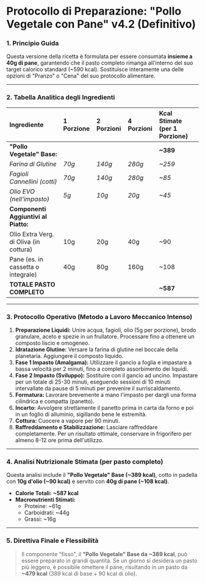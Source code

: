 # Protocollo di Preparazione: "Pollo Vegetale con Pane" v4.2 (Definitivo)

### 1. Principio Guida

Questa versione della ricetta è formulata per essere consumata **insieme a 40g di pane**, garantendo che il pasto completo rimanga all'interno del suo target calorico standard (~590 kcal). Sostituisce interamente una delle opzioni di "Pranzo" o "Cena" del suo protocollo alimentare.

---

### 2. Tabella Analitica degli Ingredienti

| Ingrediente                          | 1 Porzione | 2 Porzioni | 4 Porzioni | Kcal Stimate (per 1 Porzione) |
| :----------------------------------- | :--------- | :--------- | :--------- | :---------------------------- |
| **"Pollo Vegetale" Base:** |            |            |            | **~389** |
| *Farina di Glutine* | *70g* | *140g* | *280g* | *~259* |
| *Fagioli Cannellini (cotti)* | *70g* | *140g* | *280g* | *~85* |
| *Olio EVO (nell'impasto)* | *5g* | *10g* | *20g* | *~45* |
| **Componenti Aggiuntivi al Piatto:** |            |            |            |                               |
| Olio Extra Verg. di Oliva (in cottura)| 10g        | 20g        | 40g        | ~90                           |
| Pane (es. in cassetta o integrale)   | 40g        | 80g        | 160g       | ~108                          |
| **TOTALE PASTO COMPLETO** |            |            |            | **~587** |

---

### 3. Protocollo Operativo (Metodo a Lavoro Meccanico Intenso)

1.  **Preparazione Liquidi:** Unire acqua, fagioli, olio (5g per porzione), brodo granulare, aceto e spezie in un frullatore. Processare fino a ottenere un composto liscio e omogeneo.
2.  **Idratazione Glutine:** Versare la farina di glutine nel boccale della planetaria. Aggiungere il composto liquido.
3.  **Fase 1 Impasto (Amalgama):** Utilizzare il gancio a foglia e impastare a bassa velocità per 2 minuti, fino a completo assorbimento dei liquidi.
4.  **Fase 2 Impasto (Sviluppo):** Sostituire con il gancio ad uncino. Impastare per un totale di 25-30 minuti, eseguendo sessioni di 10 minuti intervallate da pause di 5 minuti per prevenire il surriscaldamento.
5.  **Formatura:** Lavorare brevemente a mano l'impasto per dargli una forma cilindrica e compatta (panetto).
6.  **Incarto:** Avvolgere strettamente il panetto prima in carta da forno e poi in un foglio di alluminio, sigillando bene le estremità.
7.  **Cottura:** Cuocere a vapore per 90 minuti.
8.  **Raffreddamento e Stabilizzazione:** Lasciare raffreddare completamente. Per un risultato ottimale, conservare in frigorifero per almeno 8-12 ore prima dell'utilizzo.

---

### 4. Analisi Nutrizionale Stimata (per pasto completo)

Questa analisi include il **"Pollo Vegetale" Base (~389 kcal)**, cotto in padella con **10g d'olio (~90 kcal)** e servito con **40g di pane (~108 kcal)**.

* **Calorie Totali:** **~587 kcal**
* **Macronutrienti Stimati:**
    * Proteine: ~61g
    * Carboidrati: ~44g
    * Grassi: ~16g

---

### 5. Direttiva Finale e Flessibilità

> Il componente "fisso", il **"Pollo Vegetale" Base da ~389 kcal**, può essere preparato in grandi quantità. Se un giorno si desidera un pasto più leggero, è possibile omettere il pane, risultando in un pasto da **~479 kcal** (389 kcal di base + 90 kcal di olio).

